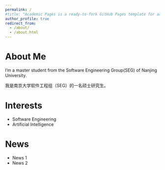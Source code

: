 ```yaml
---
permalink: /
#title: "Academic Pages is a ready-to-fork GitHub Pages template for academic personal websites"
author_profile: true
redirect_from: 
  - /about/
  - /about.html
---
```


# About Me
I’m a master student from the Software Engineering Group(SEG) of Nanjing University.

我是南京大学软件工程组（SEG）的一名硕士研究生。

# Interests
- Software Engineering
- Artificial Intelligence

# News
- News 1
- News 2

